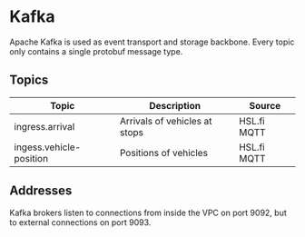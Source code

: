 # Kafka

Apache Kafka is used as event transport and storage backbone. Every topic only contains a single protobuf message type.


## Topics

| Topic                   | Description                   | Source      |
| ----------------------- | ----------------------------- | ----------- |
| ingress.arrival         | Arrivals of vehicles at stops | HSL.fi MQTT |
| ingess.vehicle-position | Positions of vehicles         | HSL.fi MQTT |


## Addresses
Kafka brokers listen to connections from inside the VPC on port 9092, but to external connections on port 9093.
